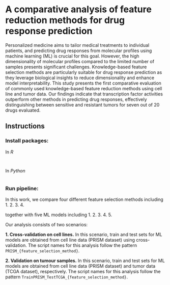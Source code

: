 # A comparative analysis of feature reduction methods for drug response prediction

Personalized medicine aims to tailor medical treatments to individual patients, and predicting drug responses from molecular profiles using machine learning (ML) is crucial for this goal. However, the high dimensionality of molecular profiles compared to the limited number of samples presents significant challenges. Knowledge-based feature selection methods are particularly suitable for drug response prediction as they leverage biological insights to reduce dimensionality and enhance model interpretability. This study presents the first comparative evaluation of commonly used knowledge-based feature reduction methods using cell line and tumor data. Our findings indicate that transcription factor activities outperform other methods in predicting drug responses, effectively distinguishing between sensitive and resistant tumors for seven out of 20 drugs evaluated.


## Instructions

### Install packages:

In *R*
```


```
In *Python*

```

```

### Run pipeline:

In this work, we compare four different feature selection methods including
1. 
2.
3.
4.

together with five ML models including
1.
2.
3.
4.
5.

Our analysis consists of two scenarios:

**1. Cross-validation on cell lines.** In this scenario, train and test sets for ML models are obtained from cell line data (PRISM dataset) using cross-validation. The script names for this analysis follow the pattern ```PRISM_{feature_selection_method}```.

**2. Validation on tumour samples.** In this scenario, train and test sets for ML models are obtained from cell line data (PRISM dataset) and tumor data (TCGA dataset), respectively. The script names for this analysis follow the pattern ```TrainPRISM_TestTCGA_{feature_selection_method}```.





